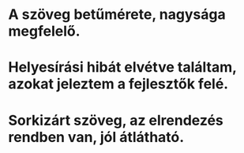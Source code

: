 # A szöveg betűmérete, nagysága megfelelő.
# Helyesírási hibát elvétve találtam, azokat jeleztem a fejlesztők felé.
# Sorkizárt szöveg, az elrendezés rendben van, jól átlátható.